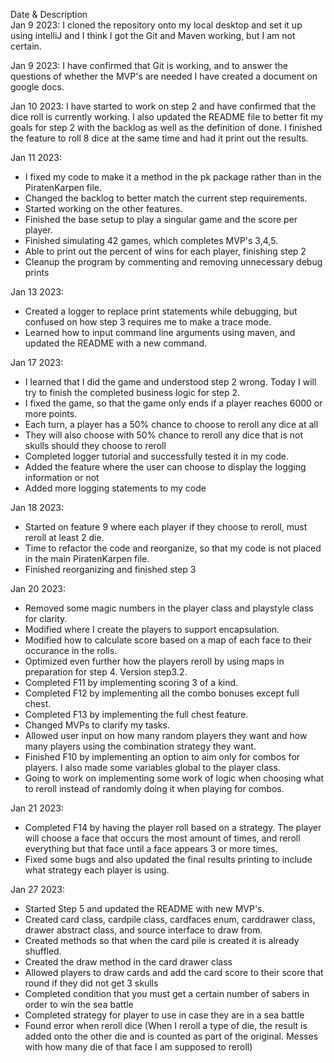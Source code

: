 Date & Description\
Jan 9 2023: I cloned the repository onto my local desktop and set it up using intelliJ
and I think I got the Git and Maven working, but I am not certain.

Jan 9 2023: I have confirmed that Git is working, and to answer the questions of 
whether the MVP's are needed I have created a document on google docs.

Jan 10 2023: I have started to work on step 2 and have confirmed that the dice roll
is currently working. I also updated the README file to better fit my goals for step 2 with
the backlog as well as the definition of done. I finished the feature to roll 8 dice
at the same time and had it print out the results.

Jan 11 2023:
* I fixed my code to make it a method in the pk package rather than in the PiratenKarpen file.
* Changed the backlog to better match the current step requirements.
* Started working on the other features.
* Finished the base setup to play a singular game and the score per player.
* Finished simulating 42 games, which completes MVP's 3,4,5.
* Able to print out the percent of wins for each player, finishing step 2
* Cleanup the program by commenting and removing unnecessary debug prints

Jan 13 2023:
* Created a logger to replace print statements while debugging, but confused on how step 3 requires me to make a trace mode.
* Learned how to input command line arguments using maven, and updated the README with a new command.

Jan 17 2023:
* I learned that I did the game and understood step 2 wrong. Today I will try to finish the completed business logic for step 2.
* I fixed the game, so that the game only ends if a player reaches 6000 or more points. 
* Each turn, a player has a 50% chance to choose to reroll any dice at all
* They will also choose with 50% chance to reroll any dice that is not skulls should they choose to reroll
* Completed logger tutorial and successfully tested it in my code.
* Added the feature where the user can choose to display the logging information or not
* Added more logging statements to my code

Jan 18 2023:
* Started on feature 9 where each player if they choose to reroll, must reroll at least 2 die.
* Time to refactor the code and reorganize, so that my code is not placed in the main PiratenKarpen file.
* Finished reorganizing and finished step 3

Jan 20 2023:
* Removed some magic numbers in the player class and playstyle class for clarity.
* Modified where I create the players to support encapsulation.
* Modified how to calculate score based on a map of each face to their occurance in the rolls.
* Optimized even further how the players reroll by using maps in preparation for step 4. Version step3.2.
* Completed F11 by implementing scoring 3 of a kind.
* Completed F12 by implementing all the combo bonuses except full chest.
* Completed F13 by implementing the full chest feature. 
* Changed MVPs to clarify my tasks.
* Allowed user input on how many random players they want and how many players using the combination strategy they want.
* Finished F10 by implementing an option to aim only for combos for players. I also made some variables global to the player class.
* Going to work on implementing some work of logic when choosing what to reroll instead of randomly doing it when playing for combos.

Jan 21 2023:
* Completed F14 by having the player roll based on a strategy. The player will choose a face that occurs the most amount of times, and reroll everything but that face until a face appears 3 or more times.
* Fixed some bugs and also updated the final results printing to include what strategy each player is using.

Jan 27 2023:
* Started Step 5 and updated the README with new MVP's.
* Created card class, cardpile class, cardfaces enum, carddrawer class, drawer abstract class, and source interface to draw from.
* Created methods so that when the card pile is created it is already shuffled.
* Created the draw method in the card drawer class
* Allowed players to draw cards and add the card score to their score that round if they did not get 3 skulls
* Completed condition that you must get a certain number of sabers in order to win the sea battle
* Completed strategy for player to use in case they are in a sea battle
* Found error when reroll dice (When I reroll a type of die, the result is added onto the other die and is counted as part of the original. Messes with how many die of that face I am supposed to reroll)